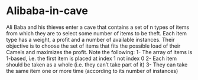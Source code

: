 # Alibaba-in-cave
Ali Baba and his thieves enter a cave that contains a set of n types of items from which they are to 
select some number of items to be theft. Each item type has a weight, a profit and a number of 
available instances. Their objective is to choose the set of items that fits the possible load of their 
Camels and maximizes the profit. Note the following:
1- The array of items is 1-based, i.e. the first item is placed at index 1 not index 0
2- Each item should be taken as a whole (i.e. they can’t take part of it)
3- They can take the same item one or more time (according to its number of instances)
